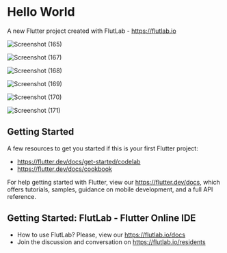 # Hello World

A new Flutter project created with FlutLab - https://flutlab.io

![Screenshot (165)](https://github.com/SuganthManoharan725/TabBarView_Flutter/assets/133743755/a968e350-847a-4dec-991a-415bffbf56f0)

![Screenshot (167)](https://github.com/SuganthManoharan725/TabBarView_Flutter/assets/133743755/e43c4077-be3e-4572-a046-87bb9c5bdf09)

![Screenshot (168)](https://github.com/SuganthManoharan725/TabBarView_Flutter/assets/133743755/a9b6e82a-8265-4cdb-8cb2-217c9d530549)

![Screenshot (169)](https://github.com/SuganthManoharan725/TabBarView_Flutter/assets/133743755/b05e36a6-7023-4e24-8a14-5ec0fffee8a5)

![Screenshot (170)](https://github.com/SuganthManoharan725/TabBarView_Flutter/assets/133743755/9e897120-e084-44af-8665-bc61677d90f8)

![Screenshot (171)](https://github.com/SuganthManoharan725/TabBarView_Flutter/assets/133743755/fe3aac00-b2a8-4a6b-aef0-7189331d835c)


## Getting Started

A few resources to get you started if this is your first Flutter project:

- https://flutter.dev/docs/get-started/codelab
- https://flutter.dev/docs/cookbook

For help getting started with Flutter, view our
https://flutter.dev/docs, which offers tutorials,
samples, guidance on mobile development, and a full API reference.

## Getting Started: FlutLab - Flutter Online IDE

- How to use FlutLab? Please, view our https://flutlab.io/docs
- Join the discussion and conversation on https://flutlab.io/residents
